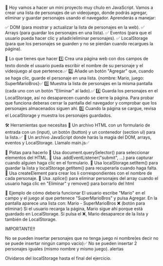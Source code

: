 🚀 Hoy vamos a hacer un mini proyecto muy chulo en JavaScript. Vamos a crear una lista de personajes de un videojuego, donde podrás agregar, eliminar y guardar personajes usando el navegador. Aprenderás a manejar:

✅ DOM (para mostrar y actualizar la lista de personajes en la web).
✅ Arrays (para guardar los personajes en una lista).
✅ Eventos (para que el usuario pueda hacer clic y añadir/eliminar personajes).
✅ LocalStorage (para que los personajes se guarden y no se pierdan cuando recargues la página).

📝 Lo que tienes que hacer
1️⃣ Crea una página web con dos campos de texto donde el usuario pueda escribir el nombre de su personaje y el videojuego al que pertenece.✅ 
2️⃣ Añade un botón "Agregar" que, cuando se haga clic, guarde el personaje en una lista. {nombre: Mario, juego: SuperMarioBros}✅ 
3️⃣ Muestra la lista de personajes en la misma pantalla (cada uno con un botón "Eliminar" al lado).✅ 
4️⃣ Guarda los personajes en el LocalStorage, así no desaparecen cuando se cierre la página. Para probar que funciona deberas cerrar la pantalla del navegador y comprobar que los personajes almacenados siguen ahi.
5️⃣ Cuando la página se cargue, revisa el LocalStorage y muestra los personajes guardados.

🛠️ Herramientas que necesitas
🔹 Un archivo HTML con un formulario de entrada con un (input), un botón (button) y un contenedor (section ul) para la lista.✅
🔹 Un archivo JavaScript donde harás la magia del DOM, arrays, eventos y LocalStorage. Llamalo main.js✅

🎯 Pistas para hacerlo
🔹 Usa document.querySelector() para seleccionar elementos del HTML.
🔹 Usa .addEventListener("submit", ...) para capturar cuando alguien haga clic en el formulario.
🔹 Usa localStorage.setItem() para guardar la lista y localStorage.getItem() para recuperarla cuando haga falta.
🔹 Usa createElement para crear los li correspondientes con el nombre de cada personaje.
🔹 Usa .splice() para eliminar personajes del array cuando el usuario haga clic en "Eliminar" y remove() para borrarlo del html

📌 Ejemplo de cómo debería funcionar
El usuario escribe "Mario" en el campo y el juego al que pertenece "SuperMarioBros" y pulsa Agregar.
En la pantalla aparece una lista con:
Mario - SuperMarioBros ❌ (botón para eliminar)
Si el usuario recarga la página, Mario sigue ahí porque está guardado en LocalStorage.
Si pulsa el ❌, Mario desaparece de la lista y también de LocalStorage.

IMPORTANTE!!

No se pueden insertar personajes que no tenga juego ni nombre(es decir no se puede insertar ningún campo vacío)✅
No se pueden insertar 2 personajes iguales (mismo nombre y mismo juego).  alertas

Olvidaros del localStorage hasta el final del ejercicio.
